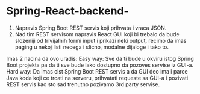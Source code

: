 # Spring-React-backend-

1. Napravis Spring Boot REST servis koji prihvata i vraca JSON.
2. Nad tim REST servisom napravis React GUI koji bi trebalo da bude
    slozeniji od trivijalnih formi input i prikazi neki output, recimo da
    imas paging u nekoj listi necega i slicno, modalne dijaloge i tako to.

Imas 2 nacina da ovo uradis:
Easy way: Sve da ti bude u okviru istog Spring Boot projekta pa da
    ti sve bude lako dostupno da pozoves servise iz GUI-a.
Hard way: Da imas cist Spring Boot REST servis a da GUI deo ima i
    parce Java koda koji ce trcati na serveru, prihvatati requeste sa GUI-a
    i pozivati REST servis kao sto sad trenutno pozivamo 3rd party servise.
